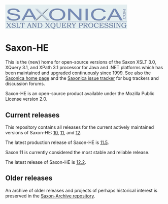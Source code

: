 <img src="https://github.com/Saxonica/Saxon-HE/blob/main/img/logo.gif"
      alt="The Saxonica logo"
      width="384px"
      />

# Saxon-HE

This is the (new) home for open-source versions of the Saxon XSLT 3.0,
XQuery 3.1, and XPath 3.1 processor for Java and .NET platforms
which has been maintained and upgraded continuously since 1999. See also
the [Saxonica home page](https://www.saxonica.com/) and the
[Saxonica issue tracker](https://saxonica.plan.io/) for 
bug trackers and discussion forums.

Saxon-HE is an open-source product available under the Mozilla Public License
version 2.0.

## Current releases

This repository contains all releases for the current actively maintained
versions of Saxon-HE: [10](10), [11](11), and [12](12).

The latest production release of Saxon-HE is [11.5](11).

Saxon 11 is currently considered the most stable and reliable release.

The latest release of Saxon-HE is [12.2](12).

## Older releases

An archive of older releases and projects of perhaps historical
interest is preserved in the
[Saxon-Archive repository](https://github.com/saxonica/Saxon-Archive).
